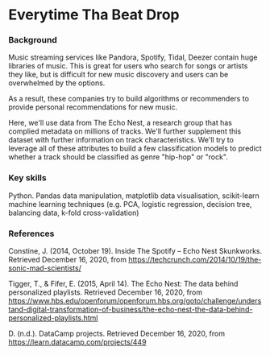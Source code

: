 # Everytime Tha Beat Drop

### Background

Music streaming services like Pandora, Spotify, Tidal, Deezer contain huge libraries of music. This is great for users who search for songs or artists they like, but is difficult for new music discovery and users can be overwhelmed by the options.

As a result, these companies try to build algorithms or recommenders to provide personal recommendations for new music. 

Here, we'll use data from The Echo Nest, a research group that has complied metadata on millions of tracks. We'll further supplement this dataset with further information on track characteristics. We'll try to leverage all of these attributes to build a few classification models to predict whether a track should be classified as genre "hip-hop" or "rock".

### Key skills
Python. Pandas data manipulation, matplotlib data visualisation, scikit-learn machine learning techniques (e.g. PCA, logistic regression, decision tree, balancing data, k-fold cross-validation)

### References

Constine, J. (2014, October 19). Inside The Spotify – Echo Nest Skunkworks. Retrieved December 16, 2020, from https://techcrunch.com/2014/10/19/the-sonic-mad-scientists/

Tigger, T., & Fifer, E. (2015, April 14). The Echo Nest: The data behind personalized playlists. Retrieved December 16, 2020, from https://www.hbs.edu/openforum/openforum.hbs.org/goto/challenge/understand-digital-transformation-of-business/the-echo-nest-the-data-behind-personalized-playlists.html

D. (n.d.). DataCamp projects. Retrieved December 16, 2020, from https://learn.datacamp.com/projects/449
